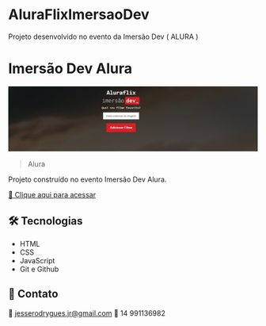# AluraFlixImersaoDev

Projeto desenvolvido no evento da  Imersão Dev ( ALURA )

# Imersão Dev Alura

![preview](preview/preview.jpg)

> Alura

Projeto construído no evento Imersão Dev Alura.

[🔗 Clique aqui para acessar]()


## 🛠 Tecnologias

- HTML
- CSS
- JavaScript
- Git e Github

## 💛 Contato

📧 jesserodrygues.jr@gmail.com
📱 14 991136982
